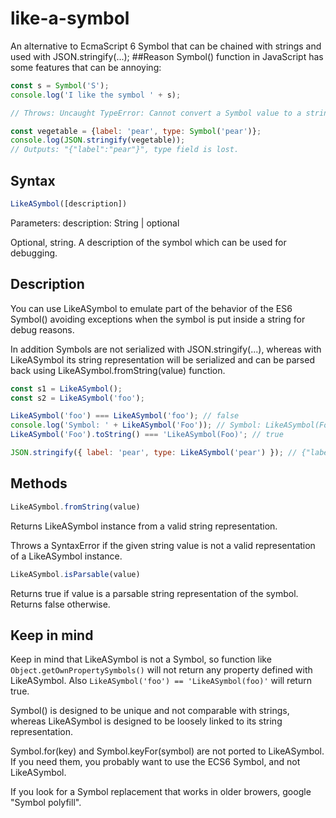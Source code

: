 # like-a-symbol
An alternative to EcmaScript 6 Symbol that can be chained with strings and used with JSON.stringify(...);
##Reason
Symbol() function in JavaScript has some features that can be annoying:
```javascript
const s = Symbol('S');
console.log('I like the symbol ' + s);

// Throws: Uncaught TypeError: Cannot convert a Symbol value to a string
```
```javascript
const vegetable = {label: 'pear', type: Symbol('pear')};
console.log(JSON.stringify(vegetable));
// Outputs: "{"label":"pear"}", type field is lost.
```

## Syntax
```javascript
LikeASymbol([description])
```
Parameters:
description: String | optional

Optional, string. A description of the symbol which can be used for debugging.

## Description
You can use LikeASymbol to emulate part of the behavior of the ES6 Symbol() avoiding exceptions when
the symbol is put inside a string for debug reasons.

In addition Symbols are not serialized with JSON.stringify(...), whereas with LikeASymbol its
string representation will be serialized and can be parsed back using LikeASymbol.fromString(value) function.

```javascript
const s1 = LikeASymbol();
const s2 = LikeASymbol('foo');

LikeASymbol('foo') === LikeASymbol('foo'); // false
console.log('Symbol: ' + LikeASymbol('Foo')); // Symbol: LikeASymbol(Foo)
LikeASymbol('Foo').toString() === 'LikeASymbol(Foo)'; // true

JSON.stringify({ label: 'pear', type: LikeASymbol('pear') }); // {"label":"pear","type":"LikeASymbol(pear)"}
```

## Methods
```javascript
LikeASymbol.fromString(value)
```
Returns LikeASymbol instance from a valid string representation.

Throws a SyntaxError if the given string value is not a valid representation of a LikeASymbol instance.

```javascript
LikeASymbol.isParsable(value)
```
Returns true if value is a parsable string representation of the symbol. Returns false otherwise.

## Keep in mind
Keep in mind that LikeASymbol is not a Symbol, so function like `Object.getOwnPropertySymbols()`
will not return any property defined with LikeASymbol.
Also `LikeASymbol('foo') == 'LikeASymbol(foo)'` will return true.

Symbol() is designed to be unique and not comparable with strings, whereas LikeASymbol is designed to
be loosely linked to its string representation.

Symbol.for(key) and Symbol.keyFor(symbol) are not ported to LikeASymbol. If you need them, you probably
want to use the ECS6 Symbol, and not LikeASymbol.

If you look for a Symbol replacement that works in older browers, google "Symbol polyfill".
